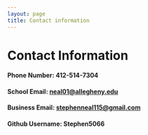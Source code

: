 ```yaml
---
layout: page
title: Contact information
---
```

# Contact Information

#### Phone Number: **412-514-7304**

#### School Email: **neal01@allegheny.edu**

#### Business Email: **stephenneal115@gmail.com**

#### Github Username: **Stephen5066**

